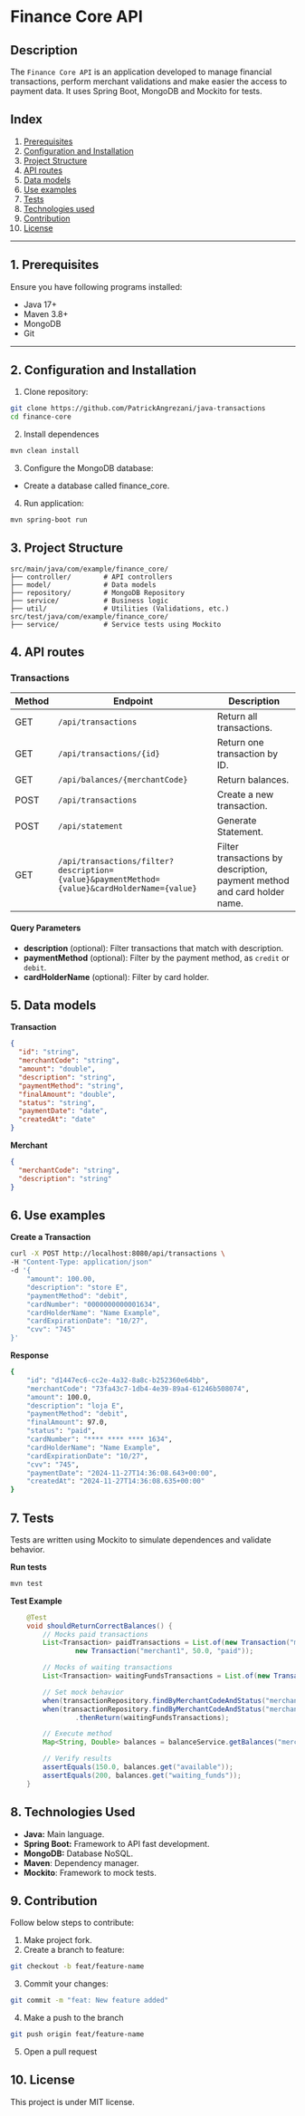 # **Finance Core API**

## **Description**
The `Finance Core API` is an application developed to manage financial transactions, perform merchant validations and make easier the access to payment data. It uses Spring Boot, MongoDB and Mockito for tests.

## **Index**
1. [Prerequisites](#Prerequisites)
2. [Configuration and Installation](#configuration-and-installation)
3. [Project Structure](#project-structure)
4. [API routes](#api-routes)
5. [Data models](#data-models)
6. [Use examples](#use-examples)
7. [Tests](#tests)
8. [Technologies used](#technologies-used)
9. [Contribution](#contribution)
10. [License](#license)

---

## **1. Prerequisites**
Ensure you have following programs installed:
- Java 17+
- Maven 3.8+
- MongoDB
- Git

---

## **2. Configuration and Installation**

1. Clone repository:
```bash
git clone https://github.com/PatrickAngrezani/java-transactions
cd finance-core
```

2. Install dependences
```bash
mvn clean install
```

3. Configure the MongoDB database:
- Create a database called finance_core.

4. Run application:
```bash
mvn spring-boot run
```

## **3. Project Structure**
```plaintext
src/main/java/com/example/finance_core/
├── controller/        # API controllers
├── model/             # Data models
├── repository/        # MongoDB Repository
├── service/           # Business logic
├── util/              # Utilities (Validations, etc.)
src/test/java/com/example/finance_core/
├── service/           # Service tests using Mockito
```

## **4. API routes**

### Transactions
| Method | Endpoint                                                                                   | Description                                                             |
|--------|--------------------------------------------------------------------------------------------|-------------------------------------------------------------------------|
| GET    | `/api/transactions`                                                                        | Return all transactions.                                                |
| GET    | `/api/transactions/{id}`                                                                   | Return one transaction by ID.                                           |
| GET    | `/api/balances/{merchantCode}`                                                             | Return balances.                                                        |
| POST   | `/api/transactions`                                                                        | Create a new transaction.                                               |
| POST   | `/api/statement`                                                                           | Generate Statement.                                                     |
| GET    | `/api/transactions/filter?description={value}&paymentMethod={value}&cardHolderName={value}`| Filter transactions by description, payment method and card holder name.|

#### Query Parameters
- **description**    (optional): Filter transactions that match with description.
- **paymentMethod**  (optional): Filter by the payment method, as `credit` or `debit`.
- **cardHolderName** (optional): Filter by card holder.

## **5. Data models**

**Transaction**
```json
{
  "id": "string",
  "merchantCode": "string",
  "amount": "double",
  "description": "string",
  "paymentMethod": "string",
  "finalAmount": "double",
  "status": "string",
  "paymentDate": "date",
  "createdAt": "date"
}
```

**Merchant**
```json
{
  "merchantCode": "string",
  "description": "string"
}
```

## **6. Use examples**

**Create a Transaction**
```bash
curl -X POST http://localhost:8080/api/transactions \
-H "Content-Type: application/json"
-d '{
    "amount": 100.00,
    "description": "store E",
    "paymentMethod": "debit",
    "cardNumber": "0000000000001634",
    "cardHolderName": "Name Example",
    "cardExpirationDate": "10/27",
    "cvv": "745"
}'
```

**Response**
```bash
{
    "id": "d1447ec6-cc2e-4a32-8a8c-b252360e64bb",
    "merchantCode": "73fa43c7-1db4-4e39-89a4-61246b508074",
    "amount": 100.0,
    "description": "loja E",
    "paymentMethod": "debit",
    "finalAmount": 97.0,
    "status": "paid",
    "cardNumber": "**** **** **** 1634",
    "cardHolderName": "Name Example",
    "cardExpirationDate": "10/27",
    "cvv": "745",
    "paymentDate": "2024-11-27T14:36:08.643+00:00",
    "createdAt": "2024-11-27T14:36:08.635+00:00"
}
```

## **7. Tests**
Tests are written using Mockito to simulate dependences and validate behavior.

**Run tests**
```bash
mvn test
```

**Test Example**
```java
	@Test
	void shouldReturnCorrectBalances() {
		// Mocks paid transactions
		List<Transaction> paidTransactions = List.of(new Transaction("merchant1", 100.0, "paid"),
				new Transaction("merchant1", 50.0, "paid"));

		// Mocks of waiting transactions
		List<Transaction> waitingFundsTransactions = List.of(new Transaction("merchant1", 200.0, "waiting_funds"));

		// Set mock behavior
		when(transactionRepository.findByMerchantCodeAndStatus("merchant1", "paid")).thenReturn(paidTransactions);
		when(transactionRepository.findByMerchantCodeAndStatus("merchant1", "waiting_funds"))
				.thenReturn(waitingFundsTransactions);

		// Execute method
		Map<String, Double> balances = balanceService.getBalances("merchant1");

		// Verify results
		assertEquals(150.0, balances.get("available"));
		assertEquals(200, balances.get("waiting_funds"));
	}
```

## **8. Technologies Used**
- **Java:** Main language.
- **Spring Boot:** Framework to API fast development.
- **MongoDB:** Database NoSQL.
- **Maven**: Dependency manager.
- **Mockito**: Framework to mock tests.

## **9. Contribution**
Follow below steps to contribute:
1. Make project fork.
2. Create a branch to feature:
```bash
git checkout -b feat/feature-name
```
3. Commit your changes:
```bash
git commit -m "feat: New feature added"
```
4. Make a push to the branch
```bash
git push origin feat/feature-name
```
5. Open a pull request

## **10. License**
This project is under MIT license.